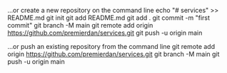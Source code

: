 …or create a new repository on the command line
echo "# services" >> README.md
git init
git add README.md
git add .
git commit -m "first commit"
git branch -M main
git remote add origin https://github.com/premierdan/services.git
git push -u origin main


…or push an existing repository from the command line
git remote add origin https://github.com/premierdan/services.git
git branch -M main
git push -u origin main